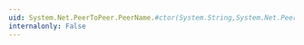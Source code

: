 ```yaml
---
uid: System.Net.PeerToPeer.PeerName.#ctor(System.String,System.Net.PeerToPeer.PeerNameType)
internalonly: False
---
```

